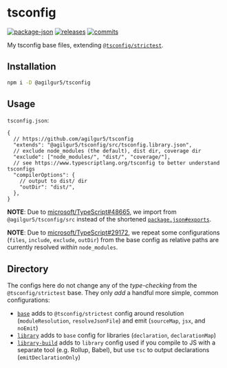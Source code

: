 # tsconfig

<!-- releases / versioning -->
[![package-json](https://img.shields.io/github/package-json/v/agilgur5/tsconfig.svg)](https://npmjs.org/package/@agilgur5/tsconfig)
[![releases](https://img.shields.io/github/tag-pre/agilgur5/tsconfig.svg)](https://github.com/agilgur5/tsconfig/releases)
[![commits](https://img.shields.io/github/commits-since/agilgur5/tsconfig/latest.svg?include_prereleases&sort=semver)](https://github.com/agilgur5/tsconfig/commits/main)
<br>

My tsconfig base files, extending [`@tsconfig/strictest`](https://github.com/tsconfig/bases).

## Installation

```sh
npm i -D @agilgur5/tsconfig
```

## Usage

`tsconfig.json`:

```json5
{
  // https://github.com/agilgur5/tsconfig
  "extends": "@agilgur5/tsconfig/src/tsconfig.library.json",
  // exclude node_modules (the default), dist dir, coverage dir
  "exclude": ["node_modules/", "dist/", "coverage/"],
  // see https://www.typescriptlang.org/tsconfig to better understand tsconfigs
  "compilerOptions": {
    // output to dist/ dir
    "outDir": "dist/",
  },
}
```

**NOTE**: Due to [microsoft/TypeScript#48665](https://github.com/microsoft/TypeScript/issues/48665), we import from `@agilgur5/tsconfig/src` instead of the shortened [`package.json#exports`](package.json).

**NOTE**: Due to [microsoft/TypeScript#29172](https://github.com/microsoft/TypeScript/issues/29172), we repeat some configurations (`files`, `include`, `exclude`, `outDir`) from the base config as relative paths are currently resolved _within_ `node_modules`.

## Directory

The configs here do not change any of the _type-checking_ from the `@tsconfig/strictest` base. They only _add_ a handful more simple, common configurations:

- [`base`](src/tsconfig.json) adds to `@tsconfig/strictest` config around resolution (`moduleResolution`, `resolveJsonFile`) and emit (`sourceMap`, `jsx`, and `noEmit`)
- [`library`](src/tsconfig.library.json) adds to `base` config for libraries (`declaration`, `declarationMap`)
- [`library-build`](src/tsconfig.library-build.json) adds to `library` config used if you compile to JS with a separate tool (e.g. Rollup, Babel), but use `tsc` to output declarations (`emitDeclarationOnly`)
